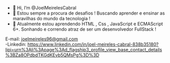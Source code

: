 - 👋 Hi, I’m @JoelMeirelesCabral
- 👀 Estou sempre a procura de desafios ! Buscando aprender e ensinar as maravilhas do mundo da tecnologia !
- 🌱 Atualmente estou aprendendo HTML , Css , JavaScript e ECMAScript 6+. Sonhando e correndo atraz de ser um desenvolvedor FullStack !

E-mail: joelmeireles96@gmail.com <br/>
-Linkedin: https://www.linkedin.com/in/joel-meireles-cabral-838b35180?lipi=urn%3Ali%3Apage%3Ad_flagship3_profile_view_base_contact_details%3BZa8OPdbdTKGdKEvb5QMsPg%3D%3D

<!---
JoelMeirelesCabral/JoelMeirelesCabral is a ✨ special ✨ repository because its `README.md` (this file) appears on your GitHub profile.
You can click the Preview link to take a look at your changes.
--->

